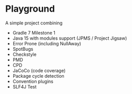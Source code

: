 # Playground
A simple project combining
 * Gradle 7 Milestone 1
 * Java 15 with modules support (JPMS / Project Jigsaw)
 * Error Prone (including NullAway)
 * SpotBugs
 * Checkstyle
 * PMD
 * CPD
 * JaCoCo (code coverage)
 * Package cycle detection
 * Convention plugins
 * SLF4J Test